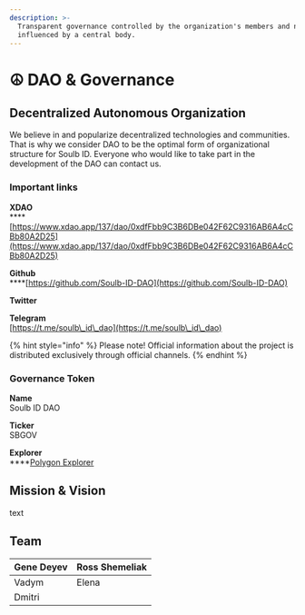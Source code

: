```yaml
---
description: >-
  Transparent governance controlled by the organization's members and not
  influenced by a central body.
---
```


# ☮ DAO & Governance

## Decentralized Autonomous Organization

We believe in and popularize decentralized technologies and communities. That is why we consider  DAO to be the optimal form of organizational structure for Soulb ID. Everyone who would like to take part in the development of the DAO can contact us.

### Important links

**XDAO**\
****[https://www.xdao.app/137/dao/0xdfFbb9C3B6DBe042F62C9316AB6A4cCBb80A2D25](https://www.xdao.app/137/dao/0xdfFbb9C3B6DBe042F62C9316AB6A4cCBb80A2D25)

**Github**\
****[https://github.com/Soulb-ID-DAO](https://github.com/Soulb-ID-DAO)

**Twitter**

**Telegram**\
[https://t.me/soulb\_id\_dao](https://t.me/soulb\_id\_dao)

{% hint style="info" %}
Please note! Official information about the project is distributed exclusively through official channels.
{% endhint %}

### Governance Token

**Name**\
Soulb ID DAO

**Ticker**\
SBGOV

**Explorer**\
****[Polygon Explorer](https://polygonscan.com/token/0xdffbb9c3b6dbe042f62c9316ab6a4ccbb80a2d25)

## Mission **&** Vision

text

## **Team**

| Gene Deyev | Ross Shemeliak |
| ---------- | -------------- |
| Vadym      | Elena          |
| Dmitri     |                |
